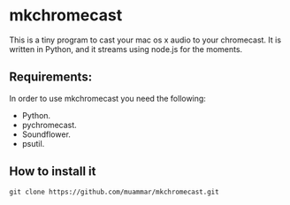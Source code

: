 mkchromecast
============

This is a tiny program to cast your mac os x audio to your chromecast. It is
written in Python, and it streams using node.js for the moments.

## Requirements:

In order to use mkchromecast you need the following:
* Python.
* pychromecast.
* Soundflower.
* psutil.
## How to install it

```
git clone https://github.com/muammar/mkchromecast.git
```

